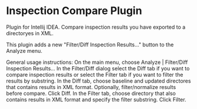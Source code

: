 # Inspection Compare Plugin
Plugin for Intellij IDEA. Compare inspection results you have exported to a directoryes in XML. 

This plugin adds a new "Filter/Diff Inspection Results..." button to the Analyze menu.

General usage instructions:
On the main menu, choose Analyze | Filter/Diff Inspection Results...
In the Filter/Diff dialog select the Diff tab if you want to compare inspection results or select the Filter tab if you want to filter the results by substring.
In the Diff tab, choose baseline and updated directores that contains results in XML format. Optionally, filter/normalize results before compare. Click Diff.
In the Filter tab, choose directory that also contains results in XML format and specify the filter substring. Click Filter.

